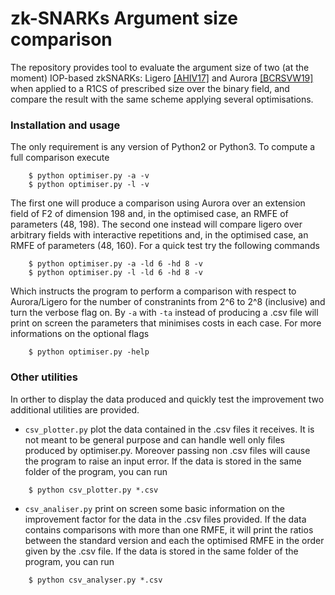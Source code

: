 # zk-SNARKs Argument size comparison

The repository provides tool to evaluate the argument size of two (at the moment) IOP-based zkSNARKs: Ligero [[AHIV17]](https://acmccs.github.io/papers/p2087-amesA.pdf) and Aurora [[BCRSVW19]](https://eprint.iacr.org/2018/828) when applied to a R1CS of prescribed size over the binary field, and compare the result with the same scheme applying several optimisations.

### Installation and usage
The only requirement is any version of Python2 or Python3. To compute a full comparison execute
```
    $ python optimiser.py -a -v
    $ python optimiser.py -l -v
```
The first one will produce a comparison using Aurora over an extension field of F2 of dimension 198 and, in the optimised case, an RMFE of parameters (48, 198). The second one instead will compare ligero over arbitrary fields with interactive repetitions and, in the optimised case, an RMFE of parameters (48, 160).
For a quick test try the following commands
```
    $ python optimiser.py -a -ld 6 -hd 8 -v
    $ python optimiser.py -l -ld 6 -hd 8 -v
```
Which instructs the program to perform a comparison with respect to Aurora/Ligero for the number of constranints from 2^6 to 2^8 (inclusive) and turn the verbose flag on. By `-a` with `-ta` instead of producing a .csv file will print on screen the parameters that minimises costs in each case. For more informations on the optional flags
```
    $ python optimiser.py -help
```

### Other utilities
In orther to display the data produced and quickly test the improvement two additional utilities are provided. 

* `csv_plotter.py` plot the data contained in the .csv files it receives. It is not meant to be general purpose and can handle well only files produced by optimiser.py. Moreover passing non .csv files will cause the program to raise an input error.
If the data is stored in the same folder of the program, you can run
```
    $ python csv_plotter.py *.csv
```
* `csv_analiser.py` print on screen some basic information on the improvement factor for the data in the .csv files provided. If the data contains comparisons with more than one RMFE, it will print the ratios between the standard version and each the optimised RMFE in the order given by the .csv file.
If the data is stored in the same folder of the program, you can run
```
    $ python csv_analyser.py *.csv
```


